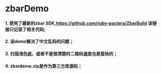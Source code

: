 # zbarDemo

#### 1.  使用了最新的zbar SDK,https://github.com/ruby-pactera/ZbarBuild 该链接只记录了相关代码;
#### 2.  该demo解决了中文乱码的问题；
#### 3.  扫描浅色底、或者不是很清楚的二维码速度也是蛮快的；
#### 4.  zbardemo.zip是作为第三方库源码；
